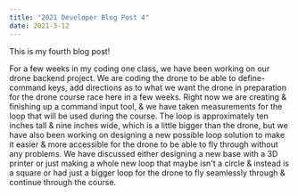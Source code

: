 ```yaml
---
title: "2021 Developer Blog Post 4"
date: 2021-3-12
---
```


This is my fourth blog post!

For a few weeks in my coding one class, we have been working on our drone backend project. We are coding the drone to be able to define-command keys, add directions as to what we want the drone in preparation for the drone course race here in a few weeks. Right now we are creating & finishing up a command input tool, & we have taken measurements for the loop that will be used during the course. The loop is approximately ten inches tall & nine inches wide, which is a little bigger than the drone, but we have also been working on designing a new possible loop solution to make it easier & more accessible for the drone to be able to fly through without any problems. We have discussed either designing a new base with a 3D printer or just making a whole new loop that maybe isn't a circle & instead is a square or had just a bigger loop for the drone to fly seamlessly through & continue through the course.
